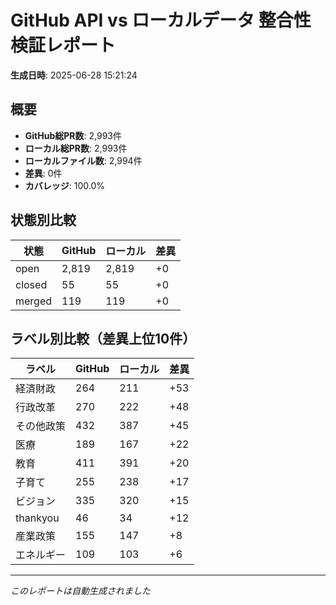 # GitHub API vs ローカルデータ 整合性検証レポート

**生成日時**: 2025-06-28 15:21:24

## 概要

- **GitHub総PR数**: 2,993件
- **ローカル総PR数**: 2,993件
- **ローカルファイル数**: 2,994件
- **差異**: 0件
- **カバレッジ**: 100.0%

## 状態別比較

| 状態 | GitHub | ローカル | 差異 |
|------|--------|----------|------|
| open | 2,819 | 2,819 | +0 |
| closed | 55 | 55 | +0 |
| merged | 119 | 119 | +0 |

## ラベル別比較（差異上位10件）

| ラベル | GitHub | ローカル | 差異 |
|--------|--------|----------|------|
| 経済財政 | 264 | 211 | +53 |
| 行政改革 | 270 | 222 | +48 |
| その他政策 | 432 | 387 | +45 |
| 医療 | 189 | 167 | +22 |
| 教育 | 411 | 391 | +20 |
| 子育て | 255 | 238 | +17 |
| ビジョン | 335 | 320 | +15 |
| thankyou | 46 | 34 | +12 |
| 産業政策 | 155 | 147 | +8 |
| エネルギー | 109 | 103 | +6 |

---
*このレポートは自動生成されました*